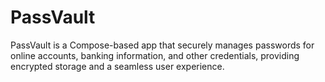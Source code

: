 # PassVault
PassVault is a Compose-based app that securely manages passwords for online accounts, banking information, and other credentials, providing encrypted storage and a seamless user experience. 
